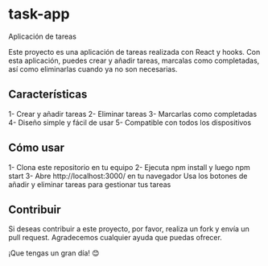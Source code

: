 # task-app
Aplicación de tareas

Este proyecto es una aplicación de tareas realizada con React y hooks. Con esta aplicación, puedes crear y añadir tareas, marcalas como completadas, así como eliminarlas cuando ya no son necesarias.

## Características
1- Crear y añadir tareas
2- Eliminar tareas
3- Marcarlas como completadas
4- Diseño simple y fácil de usar
5- Compatible con todos los dispositivos

## Cómo usar
1- Clona este repositorio en tu equipo
2- Ejecuta npm install y luego npm start
3- Abre http://localhost:3000/ en tu navegador
Usa los botones de añadir y eliminar tareas para gestionar tus tareas

## Contribuir
Si deseas contribuir a este proyecto, por favor, realiza un fork y envía un pull request. Agradecemos cualquier ayuda que puedas ofrecer.

¡Que tengas un gran día! 😊
